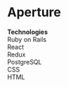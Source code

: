 
<h1><b>Aperture</b></h1>





<b>Technologies</b>
<br>
    Ruby on Rails
    <br>
    React
    <br>
    Redux
    <br>
    PostgreSQL
    <br>
    CSS
    <br>
    HTML
  
